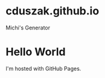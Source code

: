 # cduszak.github.io
Michi's Generator
<!DOCTYPE html>
<html>
<body>
<h1>Hello World</h1>
<p>I'm hosted with GitHub Pages.</p>
</body>
</html>
